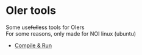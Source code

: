 # OIer tools

Some use~~ful~~less tools for OIers  
For some reasons, only made for NOI linux (ubuntu)

- [Compile & Run](./Compile-Run/README.md)
